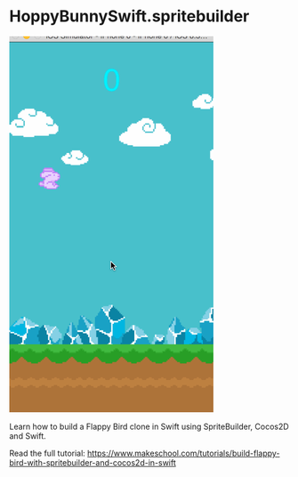 HoppyBunnySwift.spritebuilder
=======================

![image](GamePreview.gif)

Learn how to build a Flappy Bird clone in Swift using SpriteBuilder, Cocos2D and Swift.

Read the full tutorial: https://www.makeschool.com/tutorials/build-flappy-bird-with-spritebuilder-and-cocos2d-in-swift
